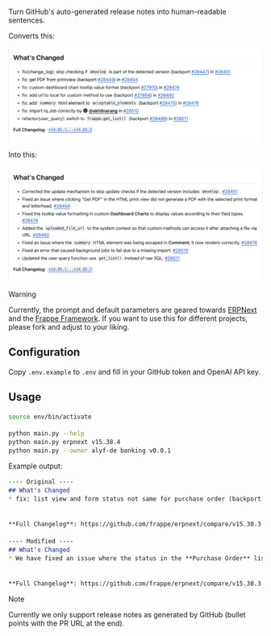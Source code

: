 Turn GitHub's auto-generated release notes into human-readable sentences.

Converts this:

![Original](img/original.png)

Into this:

![Modified](img/modified.png)

> [!WARNING]
> Currently, the prompt and default parameters are geared towards [ERPNext](https://github.com/frappe/erpnext) and the [Frappe Framework](https://github.com/frappe/frappe). If you want to use this for different projects, please fork and adjust to your liking.

## Configuration

Copy `.env.example` to `.env` and fill in your GitHub token and OpenAI API key.

## Usage

```bash
source env/bin/activate

python main.py --help
python main.py erpnext v15.38.4
python main.py --owner alyf-de banking v0.0.1
```

Example output:

```markdown
---- Original ----
## What's Changed
* fix: list view and form status not same for purchase order (backport #43690) (backport #43692) by @mergify in https://github.com/frappe/erpnext/pull/43706


**Full Changelog**: https://github.com/frappe/erpnext/compare/v15.38.3...v15.38.4

---- Modified ----
## What's Changed
* We have fixed an issue where the status in the **Purchase Order** list view differed from the form, ensuring both now accurately reflect the _To Bill_ status as intended. https://github.com/frappe/erpnext/pull/43706


**Full Changelog**: https://github.com/frappe/erpnext/compare/v15.38.3...v15.38.4
```

> [!NOTE]
> Currently we only support release notes as generated by GitHub (bullet points with the PR URL at the end).
